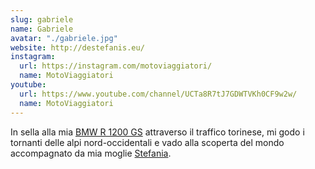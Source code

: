 ```yaml
---
slug: gabriele
name: Gabriele
avatar: "./gabriele.jpg"
website: http://destefanis.eu/
instagram:
  url: https://instagram.com/motoviaggiatori/
  name: MotoViaggiatori
youtube:
  url: https://www.youtube.com/channel/UCTa8R7tJ7GDWTVKh0CF9w2w/
  name: MotoViaggiatori
---
```

In sella alla mia [BMW R 1200 GS](/tag/bmw-r1200gs/) attraverso il traffico torinese, mi godo i tornanti delle alpi nord-occidentali e vado alla scoperta del mondo accompagnato da mia moglie [Stefania](/author/stefania).
